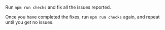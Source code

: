 Run `npm run checks` and fix all the issues reported.

Once you have completed the fixes, run `npm run checks` again, and repeat until you get no issues.
